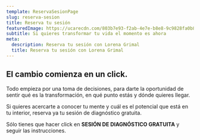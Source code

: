 ```yaml
---
template: ReservaSesionPage
slug: reserva-sesion
title: Reserva tu sesión
featuredImage: https://ucarecdn.com/803b7e93-f2ab-4e7e-b8e8-9c9828fa0b89/
subtitle: Si quieres transformar tu vida el momento es ahora
meta:
  description: Reserva tu sesión con Lorena Grimal
  title: Reserva tu sesión con Lorena Grimal
---
```


## El cambio comienza en un click.

Todo empieza por una toma de decisiones, para darte la oportunidad de sentir qué es la transformación, en qué punto estás y dónde quieres llegar.

Si quieres acercarte a conocer tu mente y cuál es el potencial que está en tu interior, reserva ya tu sesión de diagnóstico gratuita.

Sólo tienes que hacer click en <strong>SESIÓN DE DIAGNÓSTICO GRATUITA</strong>  y seguir las instrucciones.
